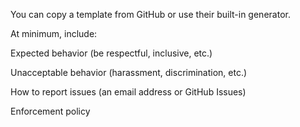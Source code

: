You can copy a template from GitHub or use their built-in generator.

At minimum, include:

Expected behavior (be respectful, inclusive, etc.)

Unacceptable behavior (harassment, discrimination, etc.)

How to report issues (an email address or GitHub Issues)

Enforcement policy
